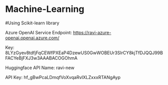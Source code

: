 # Machine-Learning
#Using Scikit-learn library

Azure OpenAI Service Endpoint:   https://ravi-azure-openai.openai.azure.com/
 
Key:   8LYzGyev8tdfjFqCEWfPXEaP4DzewUS0GwWOBEUr3SlrCY8kjTfDJQQJ99BFACYeBjFXJ3w3AAABACOGOhmA


Huggingface API Name: ravi-new

API Key: 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

 
